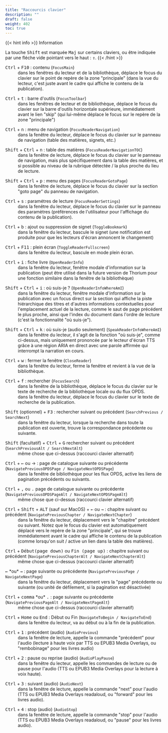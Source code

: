 ```yaml
---
title: "Raccourcis clavier"
description: ""
draft: false
weight: 402
toc: true
---
```


{{< hint info >}}
Information

La touche <kbd>Shift</kbd> est marquée <kbd>Maj</kbd> sur certains claviers, ou être indiquée par une fléche vide pointant vers le haut : <kbd><b>&#x21E7;</b></kbd>. 
{{< /hint >}}


<dl>
 <dt> <kbd>Ctrl</kbd> + <kbd>F10</kbd> : contenu (<code>FocusMain</code>) </dt>
 <dd> dans les fenêtres du lecteur et de la bibliothèque, déplace le focus du clavier sur le point de repère de la zone "principale" (dans la vue du lecteur, c'est juste avant le cadre qui affiche le contenu de la publication).
 </dd>
</dl>
<dl>
 <dt> <kbd>Ctrl</kbd> + <kbd>t</kbd> : barre d'outils (<code>FocusToolbar</code>) </dt>
 <dd> dans les fenêtres de lecteur et de bibliothèque, déplace le focus du clavier sur la barre d'outils horizontale supérieure, immédiatement avant le lien "skip" (qui lui-même déplace le focus sur le repère de la zone "principale")
 </dd>
</dl>
<dl>
 <dt> <kbd>Ctrl</kbd> + <kbd>n</kbd> : menu de navigation (<code>FocusReaderNavigation</code>) </dt>
 <dd> dans la fenêtre du lecteur, déplace le focus du clavier sur le panneau de navigation (table des matières, signets, etc.)
 </dd>
</dl>
<dl>
 <dt> <kbd>Shift</kbd> + <kbd>Ctrl</kbd> + <kbd>n</kbd> : table des matières (<code>FocusReaderNavigationTOC</code>) </dt>
 <dd> dans la fenêtre de lecture, déplace le focus du clavier sur le panneau de navigation, mais plus spécifiquement dans la table des matières, et si possible au niveau de la rubrique détectée / la plus proche du lieu de lecture.
 </dd>
</dl>
<dl>
 <dt> <kbd>Shift</kbd> + <kbd>Ctrl</kbd> + <kbd>p</kbd> : menu des pages (<code>FocusReaderGotoPage</code>) </dt>
 <dd> dans la fenêtre de lecture, déplace le focus du clavier sur la section "goto page" du panneau de navigation.
 </dd>
</dl>
<dl>
 <dt> <kbd>Ctrl</kbd> + <kbd>s</kbd> : paramétres de lecture (<code>FocusReaderSettings</code>) </dt>
 <dd> dans la fenêtre du lecteur, déplace le focus du clavier sur le panneau des paramètres (préférences de l'utilisateur pour l'affichage du contenu de la publication).
 </dd>
</dl>
<dl>
 <dt> <kbd>Ctrl</kbd> + <kbd>b</kbd> : ajout ou suppression de signet (<code>ToggleBookmark</code>) </dt>
 <dd> dans la fenêtre du lecteur, bascule le signet (une notification est produite pour que les lecteurs d'écran annoncent le changement)
 </dd>
</dl>
<dl>
 <dt> <kbd>Ctrl</kbd> + <kbd>F11</kbd> : plein écran (<code>ToggleReaderFullscreen</code>) </dt>
 <dd> dans la fenêtre du lecteur, bascule en mode plein écran.
 </dd>
</dl>
<dl>
 <dt> <kbd>Ctrl</kbd> + <kbd>i</kbd> : fiche livre (<code>OpenReaderInfo</code>) </dt>
 <dd> dans la fenêtre du lecteur, fenêtre modale d'information sur la publication (peut être utilisé dans la future version de Thorium pour une fonction similaire dans la fenêtre de la bibliothèque)
 </dd>
</dl>
<dl>
 <dt> <kbd>Shift</kbd> + <kbd>Ctrl</kbd> + <kbd>i</kbd> : où suis-je ? (<code>OpenReaderInfoWhereAmI</code>) </dt>
 <dd> dans la fenêtre du lecteur, fenêtre modale d'information sur la publication avec un focus direct sur la section qui affiche la piste hiérarchique des titres et d'autres informations contextuelles pour l'emplacement actuel de la lecture, comme le saut de page précédent le plus proche, ainsi que l'index du document dans l'ordre de lecture (c'est la fonctionnalité "où suis-je").
 </dd>
</dl>
<dl>
 <dt> <kbd>Shift</kbd> + <kbd>Ctrl</kbd> + <kbd>k</kbd> : où suis-je (audio seulement) (<code>SpeakReaderInfoWhereAmI</code>) </dt>
 <dd> dans la fenêtre du lecteur, il s'agit de la fonction "où suis-je", comme ci-dessus, mais uniquement prononcée par le lecteur d'écran TTS grâce à une région ARIA en direct avec une parole affirmée qui interrompt la narration en cours.
 </dd>
</dl>
<dl>
 <dt> <kbd>Ctrl</kbd> + <kbd>w</kbd> : fermer la fenêtre (<code>CloseReader</code>) </dt>
 <dd> dans la fenêtre du lecteur, ferme la fenêtre et revient à la vue de la bibliothèque.
 </dd>
</dl>
<dl>
 <dt> <kbd>Ctrl</kbd> + <kbd>f</kbd> : rechercher (<code>FocusSearch</code>) </dt>
 <dd> dans la fenêtre de la bibliothèque, déplace le focus du clavier sur le texte de recherche de la bibliothèque locale ou du flux OPDS.
 </dd>
 <dd> dans la fenêtre du lecteur, déplace le focus du clavier sur le texte de recherche de la publication.
 </dd>
</dl>
<dl>
 <dt> <kbd>Shift</kbd> (optionnel) + <kbd>F3</kbd> : rechercher suivant ou précédent (<code>SearchPrevious / SearchNext</code>) </dt>
 <dd> dans la fenêtre du lecteur, lorsque la recherche dans toute la publication est ouverte, trouve la correspondance précédente ou suivante.
 </dd>
</dl>
<dl>
 <dt> <kbd>Shift</kbd> (facultatif) + <kbd>Ctrl</kbd> + <kbd>G</kbd> rechercher suivant ou précédent (<code>SearchPreviousAlt / SearchNextAlt</code>) </dt>
 <dd> même chose que ci-dessus (raccourci clavier alternatif)
 </dd>
</dl>
<dl>
 <dt> <kbd>Ctrl</kbd> + <kbd>&larr;</kbd> ou </kbd>&rarr;</kbd> : page de catalogue suivante ou précédente (<code>NavigatePreviousOPDSPage / NavigateNextOPDSPage</code>) </dt>
 <dd> dans la fenêtre de bibliothèque pour les flux OPDS, active les liens de pagination précédents ou suivants.
 </dd>
</dl>
<dl>
 <dt> <kbd>Ctrl</kbd> + <kbd>,</kbd> ou <kbd>.</kbd> page de catalogue suivante ou précédente (<code>NavigatePreviousOPDSPageAlt / NavigateNextOPDSPageAlt</code>) </dt>
 <dd> même chose que ci-dessus (raccourci clavier alternatif)
 </dd>
</dl>
<dl>
 <dt> <kbd>Ctrl</kbd> + <kbd>Shift</kbd> + <kbd>ALT</kbd> (sauf sur MacOS) + <kbd>&larr;</kbd> ou <kbd>&rarr;</kbd> : chapitre suivant ou précédent (<code>NavigatePreviousChapter / NavigateNextChapter</code>) </dt>
 <dd> dans la fenêtre du lecteur, déplacement vers le "chapitre" précédent ou suivant. Notez que le focus du clavier est automatiquement déplacé vers le repère de la zone "principale", qui se trouve immédiatement avant le cadre qui affiche le contenu de la publication (comme lorsqu'on suit / active un lien dans la table des matières).
 </dd>
</dl>
<dl>
 <dt> <kbd>Ctrl</kbd> + <kbd>Début(page down)</kbd> ou <kbd>Fin (page up)</kbd> : chapitre suivant ou précédent (<code>NavigatePreviousChapterAlt / NavigateNextChapterAlt</code>) </dt>
 <dd> même chose que ci-dessus (raccourci clavier alternatif)
 </dd>
</dl>
<dl>
 <dt> <kbd>&larr;</kbd> *ou* <kbd>&rarr;</kbd> : page suivante ou précédente (<code>NavigatePreviousPage / NavigateNextPage</code>) </dt>
 <dd> dans la fenêtre du lecteur, déplacement vers la "page" précédente ou suivante (ou unité de défilement, si la pagination est désactivée)
 </dd>
</dl>
<dl>
 <dt> <kbd>Ctrl</kbd> + <kbd>comma</kbd> *ou* <kbd>.</kbd> : page suivante ou précédente (<code>NavigatePreviousPageAlt / NavigateNextPageAlt</code>) </dt>
 <dd> même chose que ci-dessus (raccourci clavier alternatif)
 </dd>
</dl>
<dl>
 <dt> <kbd>Ctrl</kbd> + <kbd>Home</kbd> ou <kbd>End</kbd> : Début ou Fin (<code>NavigateToBegin / NavigateToEnd</code>) </dt>
 <dd> dans la fenêtre du lecteur, va au début ou à la fin de la publication.
 </dd>
</dl>
<dl>
 <dt> <kbd>Ctrl</kbd> + <kbd>1</kbd> : précédent (audio) (<code>AudioPrevious</code>) </dt>
 <dd> dans la fenêtre de lecture, appelle la commande "précédent" pour l'audio (lecture à haute voix par TTS ou EPUB3 Media Overlays, ou "rembobinage" pour les livres audio)
 </dd>
</dl>
<dl>
 <dt> <kbd>Ctrl</kbd> + <kbd>2</kbd> : pause ou reprise (audio) (<code>AudioPlayPause</code>) </dt>
 <dd> dans la fenêtre du lecteur, appelle les commandes de lecture ou de pause pour l'audio (TTS ou EPUB3 Media Overlays pour la lecture à voix haute).
 </dd>
</dl>
<dl>
 <dt> <kbd>Ctrl</kbd> + <kbd>3</kbd> : suivant (audio) (<code>AudioNext</code>) </dt>
 <dd> dans la fenêtre de lecture, appelle la commande "next" pour l'audio (TTS ou EPUB3 Media Overlays readaloud, ou "forward" pour les livres audio).
 </dd>
</dl>
<dl>
 <dt> <kbd>Ctrl</kbd> + <kbd>4</kbd> : stop (audio) (<code>AudioStop</code>) </dt>
 <dd> dans la fenêtre de lecture, appelle la commande "stop" pour l'audio (TTS ou EPUB3 Media Overlays readaloud, ou "pause" pour les livres audio).
 </dd>
</dl>